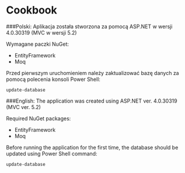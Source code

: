# Cookbook
###Polski:
Aplikacja została stworzona za pomocą ASP.NET w wersji 4.0.30319 (MVC w wersji 5.2)

Wymagane paczki NuGet:
- EntityFramework
- Moq

Przed pierwszym uruchomieniem należy zaktualizować bazę danych za pomocą polecenia konsoli Power Shell:
```
update-database
```

###English:
The application was created using ASP.NET ver. 4.0.30319 (MVC ver. 5.2)

Required NuGet packages:
- EntityFramework
- Moq

Before running the application for the first time, the database should be updated using Power Shell command:
```
update-database
```
